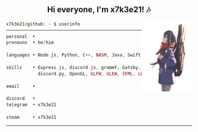 
<div align="center">
    <h2>Hi everyone, I'm x7k3e21! 🎶</h2>
</div>

<img src="./assets/character.png" width="27%" align="right">

```php
x7k3e21@github: ~ $ userinfo
───────────────────────────────────────────────────────────────
personal  •
pronouns  • he/him 

languages • Node.js, Python, C++, NASM, Java, Swift, GDScript

skills    • Express.js, discord.js, grammY, Gatsby, 
            discord.py, OpenGL, GLFW, GLEW, SFML, LWJGL

email     • 

discord   •
telegram  • x7k3e21

steam     • x7k3e21
```

---
## 
